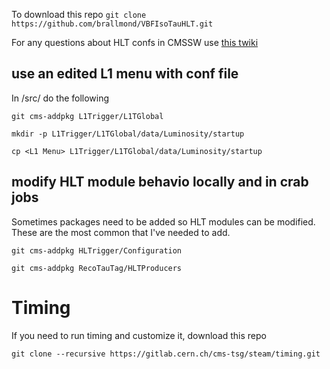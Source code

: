 To download this repo
`git clone https://github.com/brallmond/VBFIsoTauHLT.git`


For any questions about HLT confs in CMSSW use [this twiki](https://twiki.cern.ch/twiki/bin/view/CMSPublic/SWGuideGlobalHLT)

## use an edited L1 menu with conf file
In /src/ do the following

`git cms-addpkg L1Trigger/L1TGlobal`

`mkdir -p L1Trigger/L1TGlobal/data/Luminosity/startup`

`cp <L1 Menu> L1Trigger/L1TGlobal/data/Luminosity/startup`

## modify HLT module behavio locally and in crab jobs
Sometimes packages need to be added so HLT modules can be modified. These are the most common that I've needed to add.

`git cms-addpkg HLTrigger/Configuration`

`git cms-addpkg RecoTauTag/HLTProducers`


# Timing #
If you need to run timing and customize it, download this repo

`git clone --recursive https://gitlab.cern.ch/cms-tsg/steam/timing.git`

